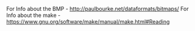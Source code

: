 For Info about the BMP - http://paulbourke.net/dataformats/bitmaps/
For Info about the make - https://www.gnu.org/software/make/manual/make.html#Reading
